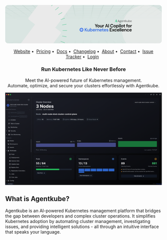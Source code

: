 ![](./assets/thumbnail.png)

<!-- TEXT_SECTION:header:START -->
<div>
  <p align="center">
    <a href="https://agentkube.com" target="_blank">Website</a>&nbsp;&#8226;&nbsp;
    <a href="https://agentkube.com/pricing" target="_blank">Pricing</a>&nbsp;&#8226;&nbsp;
    <a href="https://docs.agentkube.com" target="_blank">Docs</a>&nbsp;&#8226;&nbsp;
    <a href="https://docs.agentkube.com/changelog" target="_blank">Changelog</a>&nbsp;&#8226;&nbsp;
    <a href="https://agentkube.com/about" target="_blank">About</a>&nbsp;&#8226;&nbsp;
    <a href="https://agentkube.com/contact" target="_blank">Contact</a>&nbsp;&#8226;&nbsp;
    <a href="https://github.com/agentkube/agentkube/issues" target="_blank">Issue Tracker</a>&nbsp;&#8226;&nbsp;
    <a href="https://account.agentkube.com" target="_blank">Login</a>&nbsp;&nbsp;
  </p>
  <h3 align="center">
    Run Kubernetes Like Never Before
  </h3>
  <p align="center">
  Meet the AI-powered future of Kubernetes management. <br />
  Automate, optimize, and secure your clusters effortlessly with Agentkube.
  </p>

</div>

![](./assets/platform.png)

## What is Agentkube?

Agentkube is an AI-powered Kubernetes management platform that bridges the gap between developers and complex cluster operations. It simplifies Kubernetes adoption by automating cluster management, investigating issues, and providing intelligent solutions - all through an intuitive interface that speaks your language.

